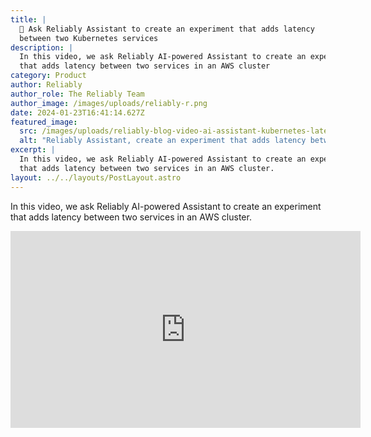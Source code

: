 ```yaml
---
title: |
  🎥 Ask Reliably Assistant to create an experiment that adds latency
  between two Kubernetes services
description: |
  In this video, we ask Reliably AI-powered Assistant to create an experiment
  that adds latency between two services in an AWS cluster
category: Product
author: Reliably
author_role: The Reliably Team
author_image: /images/uploads/reliably-r.png
date: 2024-01-23T16:41:14.627Z
featured_image:
  src: /images/uploads/reliably-blog-video-ai-assistant-kubernetes-latency.webp
  alt: "Reliably Assistant, create an experiment that adds latency between Kubernetes services"
excerpt: |
  In this video, we ask Reliably AI-powered Assistant to create an experiment
  that adds latency between two services in an AWS cluster.
layout: ../../layouts/PostLayout.astro
---
```


In this video, we ask Reliably AI-powered Assistant to create an experiment
that adds latency between two services in an AWS cluster.

<iframe
  width="560"
  height="315"
  src="https://www.youtube.com/embed/mfvxBmrAnss"
  title="YouTube video player"
  frameborder="0"
  allow="accelerometer; autoplay; clipboard-write; encrypted-media; gyroscope; picture-in-picture"
  allowfullscreen
></iframe>
</div>

